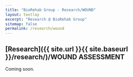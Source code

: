 ```yaml
---
title: "BioRehab Group - Research/WOUND"
layout: textlay
excerpt: "Research @ BioRehab Group"
sitemap: false
permalink: /research/wound
---
```


## [Research]({{ site.url }}{{ site.baseurl }}/research/)/WOUND ASSESSMENT

Coming soon.
